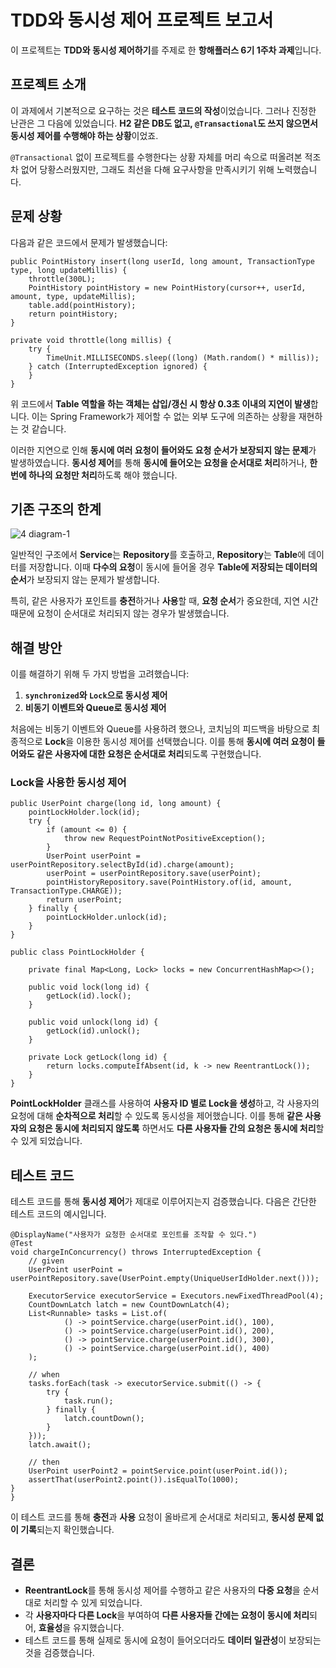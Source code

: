 # TDD와 동시성 제어 프로젝트 보고서

이 프로젝트는 **TDD와 동시성 제어하기**를 주제로 한 **항해플러스 6기 1주차 과제**입니다.

## 프로젝트 소개

이 과제에서 기본적으로 요구하는 것은 **테스트 코드의 작성**이었습니다. 그러나 진정한 난관은 그 다음에 있었습니다. **H2 같은 DB도 없고, `@Transactional`도 쓰지 않으면서 동시성 제어를 수행해야 하는 상황**이었죠.

`@Transactional` 없이 프로젝트를 수행한다는 상황 자체를 머리 속으로 떠올려본 적조차 없어 당황스러웠지만, 그래도 최선을 다해 요구사항을 만족시키기 위해 노력했습니다.

## 문제 상황

다음과 같은 코드에서 문제가 발생했습니다:

```
public PointHistory insert(long userId, long amount, TransactionType type, long updateMillis) {
    throttle(300L);
    PointHistory pointHistory = new PointHistory(cursor++, userId, amount, type, updateMillis);
    table.add(pointHistory);
    return pointHistory;
}

private void throttle(long millis) {
    try {
        TimeUnit.MILLISECONDS.sleep((long) (Math.random() * millis));
    } catch (InterruptedException ignored) {
    }
}
```

위 코드에서 **Table 역할을 하는 객체는 삽입/갱신 시 항상 0.3초 이내의 지연이 발생**합니다. 이는 Spring Framework가 제어할 수 없는 외부 도구에 의존하는 상황을 재현하는 것 같습니다.

이러한 지연으로 인해 **동시에 여러 요청이 들어와도 요청 순서가 보장되지 않는 문제**가 발생하였습니다. **동시성 제어**를 통해 **동시에 들어오는 요청을 순서대로 처리**하거나, **한 번에 하나의 요청만 처리**하도록 해야 했습니다.

## 기존 구조의 한계

![4 diagram-1](https://github.com/user-attachments/assets/7ecf0837-934f-4334-8fda-b8d6ed77c2d3)

일반적인 구조에서 **Service**는 **Repository**를 호출하고, **Repository**는 **Table**에 데이터를 저장합니다. 이때 **다수의 요청**이 동시에 들어올 경우 **Table에 저장되는 데이터의 순서**가 보장되지 않는 문제가 발생합니다.

특히, 같은 사용자가 포인트를 **충전**하거나 **사용**할 때, **요청 순서**가 중요한데, 지연 시간 때문에 요청이 순서대로 처리되지 않는 경우가 발생했습니다.

## 해결 방안

이를 해결하기 위해 두 가지 방법을 고려했습니다:

1. **`synchronized`와 `Lock`으로 동시성 제어**
2. **비동기 이벤트와 Queue로 동시성 제어**

처음에는 비동기 이벤트와 Queue를 사용하려 했으나, 코치님의 피드백을 바탕으로 최종적으로 **Lock**을 이용한 동시성 제어를 선택했습니다. 이를 통해 **동시에 여러 요청이 들어와도 같은 사용자에 대한 요청은 순서대로 처리**되도록 구현했습니다.

### Lock을 사용한 동시성 제어

```
public UserPoint charge(long id, long amount) {
    pointLockHolder.lock(id);
    try {
        if (amount <= 0) {
            throw new RequestPointNotPositiveException();
        }
        UserPoint userPoint = userPointRepository.selectById(id).charge(amount);
        userPoint = userPointRepository.save(userPoint);
        pointHistoryRepository.save(PointHistory.of(id, amount, TransactionType.CHARGE));
        return userPoint;
    } finally {
        pointLockHolder.unlock(id);
    }
}
```

```
public class PointLockHolder {

    private final Map<Long, Lock> locks = new ConcurrentHashMap<>();

    public void lock(long id) {
        getLock(id).lock();
    }

    public void unlock(long id) {
        getLock(id).unlock();
    }

    private Lock getLock(long id) {
        return locks.computeIfAbsent(id, k -> new ReentrantLock());
    }
}
```

**PointLockHolder** 클래스를 사용하여 **사용자 ID 별로 Lock을 생성**하고, 각 사용자의 요청에 대해 **순차적으로 처리**할 수 있도록 동시성을 제어했습니다. 이를 통해 **같은 사용자의 요청은 동시에 처리되지 않도록** 하면서도 **다른 사용자들 간의 요청은 동시에 처리**할 수 있게 되었습니다.

## 테스트 코드

테스트 코드를 통해 **동시성 제어**가 제대로 이루어지는지 검증했습니다. 다음은 간단한 테스트 코드의 예시입니다.

```
@DisplayName("사용자가 요청한 순서대로 포인트를 조작할 수 있다.")
@Test
void chargeInConcurrency() throws InterruptedException {
    // given
    UserPoint userPoint = userPointRepository.save(UserPoint.empty(UniqueUserIdHolder.next()));

    ExecutorService executorService = Executors.newFixedThreadPool(4);
    CountDownLatch latch = new CountDownLatch(4);
    List<Runnable> tasks = List.of(
            () -> pointService.charge(userPoint.id(), 100),
            () -> pointService.charge(userPoint.id(), 200),
            () -> pointService.charge(userPoint.id(), 300),
            () -> pointService.charge(userPoint.id(), 400)
    );

    // when
    tasks.forEach(task -> executorService.submit(() -> {
        try {
            task.run();
        } finally {
            latch.countDown();
        }
    }));
    latch.await();

    // then
    UserPoint userPoint2 = pointService.point(userPoint.id());
    assertThat(userPoint2.point()).isEqualTo(1000);
}
}
```

이 테스트 코드를 통해 **충전**과 **사용** 요청이 올바르게 순서대로 처리되고, **동시성 문제 없이 기록**되는지 확인했습니다.

## 결론

- **ReentrantLock**를 통해 동시성 제어를 수행하고 같은 사용자의 **다중 요청**을 순서대로 처리할 수 있게 되었습니다.
- 각 **사용자마다 다른 Lock**을 부여하여 **다른 사용자들 간에는 요청이 동시에 처리**되어, **효율성**을 유지했습니다.
- 테스트 코드를 통해 실제로 동시에 요청이 들어오더라도 **데이터 일관성**이 보장되는 것을 검증했습니다.
